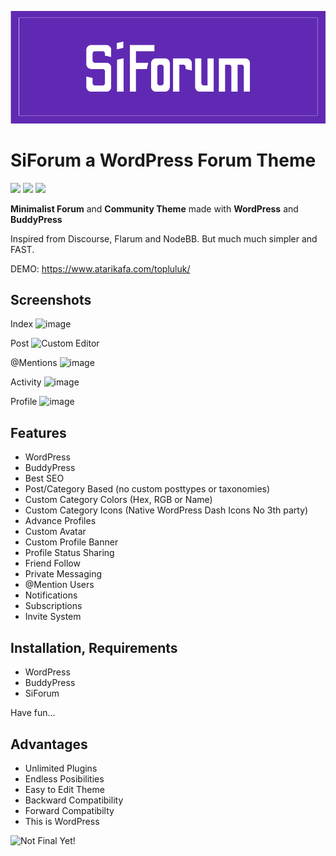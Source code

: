 ![](https://raw.githubusercontent.com/sinanisler/sinanisler/master/img/siforum.png)


# SiForum a WordPress Forum Theme 
![](https://img.shields.io/badge/Status-Beta_Release-orange.svg)
![](https://img.shields.io/badge/License-GPL-green.svg)
![](https://img.shields.io/badge/Version-0.1-lightblue.svg)



**Minimalist Forum** and **Community Theme** made with **WordPress** and **BuddyPress**

Inspired from Discourse, Flarum and NodeBB. But much much simpler and FAST.


DEMO: https://www.atarikafa.com/topluluk/


## Screenshots

Index
![image](https://user-images.githubusercontent.com/1686324/169101872-89df1396-f50e-4b2a-883b-7a5349285155.png)

Post
![Custom Editor](https://user-images.githubusercontent.com/1686324/168934187-949246dd-6b25-48ed-8c79-d814de178c0b.png)

@Mentions
![image](https://user-images.githubusercontent.com/1686324/169062414-58d1d427-4d73-4f5c-b419-43f6d1e37352.png)

Activity 
![image](https://user-images.githubusercontent.com/1686324/169060592-f96a4b27-6857-4ecc-bfde-dc4fd8855e3d.png)

Profile 
![image](https://user-images.githubusercontent.com/1686324/169060860-5ee057ea-1e8a-463f-afab-2d860565d070.png)


## Features
 
- WordPress
- BuddyPress
- Best SEO 
- Post/Category Based (no custom posttypes or taxonomies)
- Custom Category Colors (Hex, RGB or Name)
- Custom Category Icons (Native WordPress Dash Icons No 3th party)
- Advance Profiles
- Custom Avatar
- Custom Profile Banner
- Profile Status Sharing 
- Friend Follow
- Private Messaging
- @Mention Users
- Notifications
- Subscriptions
- Invite System 


## Installation, Requirements

- WordPress
- BuddyPress
- SiForum

Have fun...


## Advantages
- Unlimited Plugins
- Endless Posibilities 
- Easy to Edit Theme
- Backward Compatibility
- Forward Compatibilty
- This is WordPress 

![Not Final Yet!](https://raw.githubusercontent.com/sinanisler/SiForum/main/img/gigi.gif)
